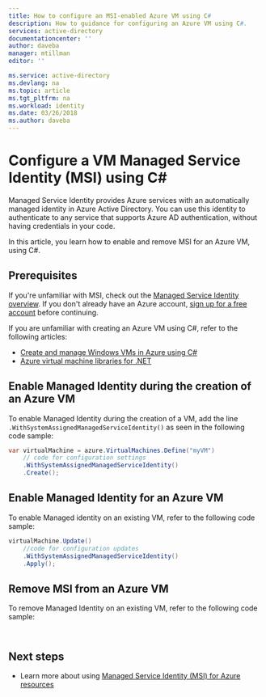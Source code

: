 ```yaml
---
title: How to configure an MSI-enabled Azure VM using C#
description: How to guidance for configuring an Azure VM using C#.
services: active-directory
documentationcenter: ''
author: daveba
manager: mtillman
editor: ''

ms.service: active-directory
ms.devlang: na
ms.topic: article
ms.tgt_pltfrm: na
ms.workload: identity
ms.date: 03/26/2018
ms.author: daveba
---
```


# Configure a VM Managed Service Identity (MSI) using C#

Managed Service Identity provides Azure services with an automatically managed identity in Azure Active Directory. You can use this identity to authenticate to any service that supports Azure AD authentication, without having credentials in your code. 

In this article, you learn how to enable and remove MSI for an Azure VM, using C#.

## Prerequisites

If you're unfamiliar with MSI, check out the [Managed Service Identity overview](overview.md). If you don't already have an Azure account, [sign up for a free account](https://azure.microsoft.com/free) before continuing.

If you are unfamiliar with creating an Azure VM using C#, refer to the following articles:

- [Create and manage Windows VMs in Azure using C#](https://docs.microsoft.com/en-us/azure/virtual-machines/windows/csharp)
- [Azure virtual machine libraries for .NET](https://docs.microsoft.com/dotnet/api/overview/azure/virtualmachines?view=azure-dotnet)

## Enable Managed Identity during the creation of an Azure VM

To enable Managed Identity during the creation of a VM, add the line `.WithSystemAssignedManagedServiceIdentity()` as seen in the following code sample:  

```csharp
var virtualMachine = azure.VirtualMachines.Define("myVM")
    // code for configuration settings
    .WithSystemAssignedManagedServiceIdentity()
    .Create();

```  
## Enable Managed Identity for an Azure VM

To enable Managed identity on an existing VM, refer to the following code sample:

```csharp
virtualMachine.Update()
    //code for configuration updates
    .WithSystemAssignedManagedServiceIdentity()
    .Apply();

```

## Remove MSI from an Azure VM

To remove Managed Identity on an existing VM, refer to the following code sample:

```csharp



```


## Next steps
- Learn more about using [Managed Service Identity (MSI) for Azure resources](overview.md)